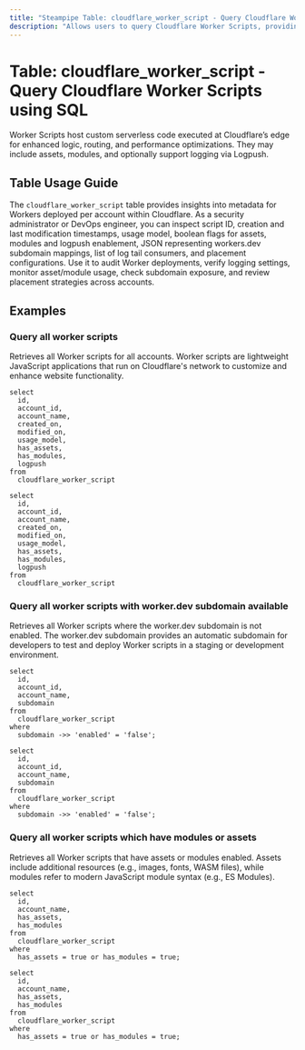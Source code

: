 ```yaml
---
title: "Steampipe Table: cloudflare_worker_script - Query Cloudflare Worker Scripts using SQL"
description: "Allows users to query Cloudflare Worker Scripts, providing metadata on deployed Workers including script ID, timestamps, usage model, presence of assets or modules, logpush flag, account association, subdomain availability, tail consumer list, and placement settings."
---
```


# Table: cloudflare_worker_script - Query Cloudflare Worker Scripts using SQL

Worker Scripts host custom serverless code executed at Cloudflare’s edge for enhanced logic, routing, and performance optimizations. They may include assets, modules, and optionally support logging via Logpush.

## Table Usage Guide

The `cloudflare_worker_script` table provides insights into metadata for Workers deployed per account within Cloudflare. As a security administrator or DevOps engineer, you can inspect script ID, creation and last modification timestamps, usage model, boolean flags for assets, modules and logpush enablement, JSON representing workers.dev subdomain mappings, list of log tail consumers, and placement configurations. Use it to audit Worker deployments, verify logging settings, monitor asset/module usage, check subdomain exposure, and review placement strategies across accounts.


## Examples

### Query all worker scripts
Retrieves all Worker scripts for all accounts. Worker scripts are lightweight JavaScript applications that run on Cloudflare's network to customize and enhance website functionality.

```sql+postgres
select
  id,
  account_id,
  account_name,
  created_on,
  modified_on,
  usage_model,
  has_assets,
  has_modules,
  logpush
from
  cloudflare_worker_script
```

```sql+sqlite
select
  id,
  account_id,
  account_name,
  created_on,
  modified_on,
  usage_model,
  has_assets,
  has_modules,
  logpush
from
  cloudflare_worker_script
```

### Query all worker scripts with worker.dev subdomain available
Retrieves all Worker scripts where the worker.dev subdomain is not enabled. The worker.dev subdomain provides an automatic subdomain for developers to test and deploy Worker scripts in a staging or development environment.

```sql+postgres
select
  id,
  account_id,
  account_name,
  subdomain
from
  cloudflare_worker_script
where
  subdomain ->> 'enabled' = 'false';
```

```sql+sqlite
select
  id,
  account_id,
  account_name,
  subdomain
from
  cloudflare_worker_script
where
  subdomain ->> 'enabled' = 'false';
```

### Query all worker scripts which have modules or assets
Retrieves all Worker scripts that have assets or modules enabled. Assets include additional resources (e.g., images, fonts, WASM files), while modules refer to modern JavaScript module syntax (e.g., ES Modules).

```sql+postgres
select
  id,
  account_name,
  has_assets,
  has_modules
from
  cloudflare_worker_script
where
  has_assets = true or has_modules = true;
```

```sql+sqlite
select
  id,
  account_name,
  has_assets,
  has_modules
from
  cloudflare_worker_script
where
  has_assets = true or has_modules = true;
```
